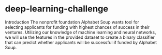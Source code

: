 # deep-learning-challenge
Introduction
The nonprofit foundation Alphabet Soup wants tool for selecting applicants for funding with highest chances of success in their ventures. Utilizing our knowledge of machine learning and neural networks, we will use the features in the provided dataset to create a binary classifier that can predict whether applicants will be successful if funded by Alphabet Soup.   
